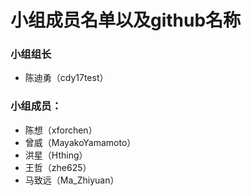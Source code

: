 # 小组成员名单以及github名称
### 小组组长
* 陈迪勇（cdy17test）
### 小组成员：
* 陈想（xforchen）
* 曾威（MayakoYamamoto）
* 洪星（Hthing）
* 王哲（zhe625）
* 马致远（Ma_Zhiyuan）
